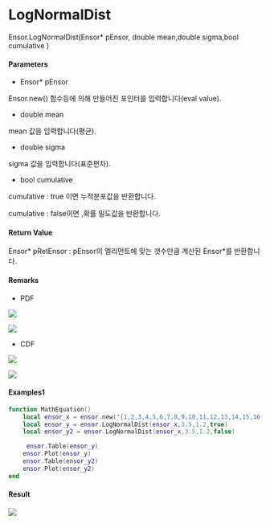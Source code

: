 # LogNormalDist

Ensor.LogNormalDist\(Ensor\* pEnsor, double mean,double sigma,bool cumulative \)

#### Parameters

* Ensor\* pEnsor

Ensor.new\(\) 함수등에 의해 만들어진 포인터를 입력합니다\(eval value\).

* double mean

mean 값을 입력합니다\(평균\).

* double sigma

sigma 값을 입력합니다\(표준편차\).

* bool cumulative 

cumulative  : true 이면 누적분포값을 반환합니다.

cumulative  : false이면 ,확률 밀도값을 반환합니다.

#### Return Value

Ensor\* pRetEnsor : pEnsor의 엘리먼트에 맞는 갯수만큼 계산된 Ensor\*를 반환합니다.

#### Remarks

* PDF

![](/StatisticsAPI/LogNormalDistPdfFunc.png)

![](/StatisticsAPI/LogNormalDistPdfGraph.png)

* CDF

![](/StatisticsAPI/LogNormalDistCdfFunc.png)

![](/StatisticsAPI/LogNormalDistCdfGraph.png)

#### Examples1

```lua
function MathEquation()
    local ensor_x = ensor.new("{1,2,3,4,5,6,7,8,9,10,11,12,13,14,15,16,17,18,19,20}")
    local ensor_y = ensor.LogNormalDist(ensor_x,3.5,1.2,true)
    local ensor_y2 = ensor.LogNormalDist(ensor_x,3.5,1.2,false)

     ensor.Table(ensor_y)
    ensor.Plot(ensor_y)
    ensor.Table(ensor_y2)
    ensor.Plot(ensor_y2)
end
```

#### Result

![](/StatisticsAPI/LogNoormalDistResult.png)


